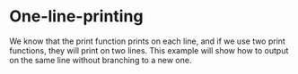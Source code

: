 # One-line-printing
We know that the print function prints on each line, and if we use two print functions, they will print on two lines. This example will show how to output on the same line without branching to a new one.
